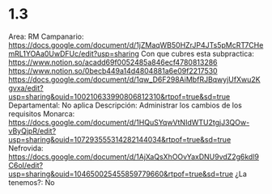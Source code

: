 # 1.3

Area: RM
Campanario: https://docs.google.com/document/d/1jZMaqWB50HZrJP4JTs5pMcRT7CHemRL1YOAa0UwDFUc/edit?usp=sharing
Con que cubres esta subpractica: https://www.notion.so/acadd69f0052485a846ecf4780813286 
https://www.notion.so/0becb449a14d4804881a6e09f2217530 
https://docs.google.com/document/d/1qw_D6F298AiMbfRJBqwyjUfXwu2Kgvxa/edit?usp=sharing&ouid=100210633990806812310&rtpof=true&sd=true
Departamental: No aplica
Descripción: Administrar los cambios de los requisitos
Monarca: https://docs.google.com/document/d/1HQuSYqwVtNIdWTU2tgjJ3QOw-vByQjpR/edit?usp=sharing&ouid=107293555314282144034&rtpof=true&sd=true
Nefrovida: https://docs.google.com/document/d/1AjXaQsXhOOvYaxDNU9vdZ2g6kdl9C6oI/edit?usp=sharing&ouid=104650025455859779660&rtpof=true&sd=true
¿La tenemos?: No